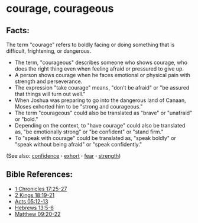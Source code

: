 # courage, courageous  #

## Facts: ##

The term "courage" refers to boldly facing or doing something that is difficult, frightening, or dangerous. 

* The term, "courageous" describes someone who shows courage, who does the right thing even when feeling afraid or pressured to give up.
* A person shows courage when he faces emotional or physical pain with strength and perseverance.
* The expression "take courage" means, "don't be afraid" or "be assured that things will turn out well."
* When Joshua was preparing to go into the dangerous land of Canaan, Moses exhorted him to be "strong and courageous." 
* The term "courageous" could also be translated as "brave" or "unafraid" or "bold."
* Depending on the context, to "have courage" could also be translated as, "be emotionally strong" or "be confident" or "stand firm."
* To "speak with courage" could be translated as, "speak boldly" or "speak without being afraid" or "speak confidently."

(See also: [confidence](../kt/confidence.md) **·** [exhort](../kt/exhort.md) **·** [fear](../kt/fear.md) **·** [strength](../other/strength.md))

## Bible References: ##

* [1 Chronicles 17:25-27](https://door43.org/en/bible/notes/1ch/17/25)
* [2 Kings 18:19-21](https://door43.org/en/bible/notes/2ki/18/19)
* [Acts 05:12-13](https://door43.org/en/bible/notes/act/05/12)
* [Hebrews 13:5-6](https://door43.org/en/bible/notes/heb/13/05)
* [Matthew 09:20-22](https://door43.org/en/bible/notes/mat/09/20)

